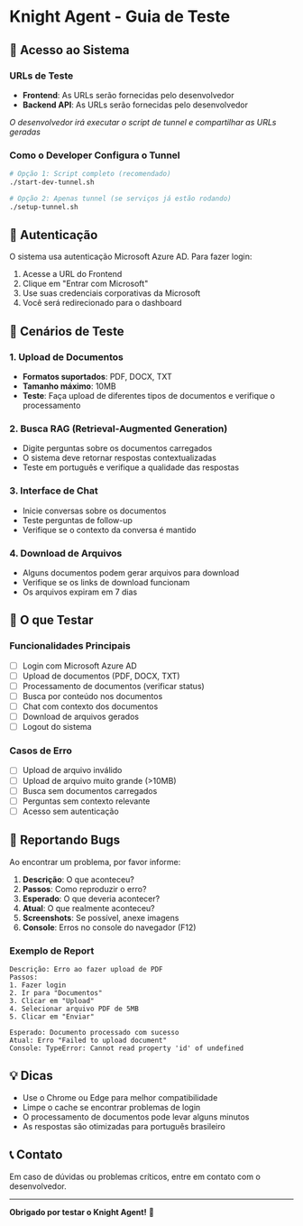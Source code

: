 # Knight Agent - Guia de Teste

## 🚀 Acesso ao Sistema

### URLs de Teste
- **Frontend**: As URLs serão fornecidas pelo desenvolvedor
- **Backend API**: As URLs serão fornecidas pelo desenvolvedor

*O desenvolvedor irá executar o script de tunnel e compartilhar as URLs geradas*

### Como o Developer Configura o Tunnel

```bash
# Opção 1: Script completo (recomendado)
./start-dev-tunnel.sh

# Opção 2: Apenas tunnel (se serviços já estão rodando)
./setup-tunnel.sh
```

## 🔐 Autenticação

O sistema usa autenticação Microsoft Azure AD. Para fazer login:

1. Acesse a URL do Frontend
2. Clique em "Entrar com Microsoft"
3. Use suas credenciais corporativas da Microsoft
4. Você será redirecionado para o dashboard

## 🧪 Cenários de Teste

### 1. Upload de Documentos
- **Formatos suportados**: PDF, DOCX, TXT
- **Tamanho máximo**: 10MB
- **Teste**: Faça upload de diferentes tipos de documentos e verifique o processamento

### 2. Busca RAG (Retrieval-Augmented Generation)
- Digite perguntas sobre os documentos carregados
- O sistema deve retornar respostas contextualizadas
- Teste em português e verifique a qualidade das respostas

### 3. Interface de Chat
- Inicie conversas sobre os documentos
- Teste perguntas de follow-up
- Verifique se o contexto da conversa é mantido

### 4. Download de Arquivos
- Alguns documentos podem gerar arquivos para download
- Verifique se os links de download funcionam
- Os arquivos expiram em 7 dias

## 📝 O que Testar

### Funcionalidades Principais
- [ ] Login com Microsoft Azure AD
- [ ] Upload de documentos (PDF, DOCX, TXT)
- [ ] Processamento de documentos (verificar status)
- [ ] Busca por conteúdo nos documentos
- [ ] Chat com contexto dos documentos
- [ ] Download de arquivos gerados
- [ ] Logout do sistema

### Casos de Erro
- [ ] Upload de arquivo inválido
- [ ] Upload de arquivo muito grande (>10MB)
- [ ] Busca sem documentos carregados
- [ ] Perguntas sem contexto relevante
- [ ] Acesso sem autenticação

## 🐛 Reportando Bugs

Ao encontrar um problema, por favor informe:

1. **Descrição**: O que aconteceu?
2. **Passos**: Como reproduzir o erro?
3. **Esperado**: O que deveria acontecer?
4. **Atual**: O que realmente aconteceu?
5. **Screenshots**: Se possível, anexe imagens
6. **Console**: Erros no console do navegador (F12)

### Exemplo de Report
```
Descrição: Erro ao fazer upload de PDF
Passos:
1. Fazer login
2. Ir para "Documentos"
3. Clicar em "Upload"
4. Selecionar arquivo PDF de 5MB
5. Clicar em "Enviar"

Esperado: Documento processado com sucesso
Atual: Erro "Failed to upload document"
Console: TypeError: Cannot read property 'id' of undefined
```

## 💡 Dicas

- Use o Chrome ou Edge para melhor compatibilidade
- Limpe o cache se encontrar problemas de login
- O processamento de documentos pode levar alguns minutos
- As respostas são otimizadas para português brasileiro

## 📞 Contato

Em caso de dúvidas ou problemas críticos, entre em contato com o desenvolvedor.

---

**Obrigado por testar o Knight Agent!** 🎯